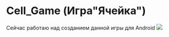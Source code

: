 # Сell_Game (Игра"Ячейка") 
Сейчас работаю над созданием данной игры для Android
![](https://github.com/Jenyded/Cell_Game/blob/main/screen1.png)
